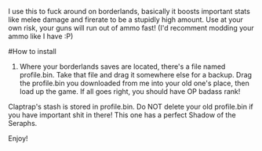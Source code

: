 I use this to fuck around on borderlands, basically it boosts important stats like melee damage and firerate to be a stupidly high amount. Use at your own risk, your guns will run out of ammo fast! (I'd recomment modding your ammo like I have :P)





#How to install

1.  Where your borderlands saves are located, there's a file named profile.bin. Take that file and drag it somewhere else for a backup. Drag the profile.bin you downloaded from me into your old one's place, then load up the game. If all goes right, you should have OP badass rank!

Claptrap's stash is stored in profile.bin. Do NOT delete your old profile.bin if you have important shit in there! This one has a perfect Shadow of the Seraphs.

Enjoy!

